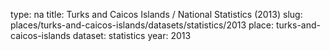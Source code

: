 type: na
title: Turks and Caicos Islands / National Statistics (2013)
slug: places/turks-and-caicos-islands/datasets/statistics/2013
place: turks-and-caicos-islands
dataset: statistics
year: 2013
